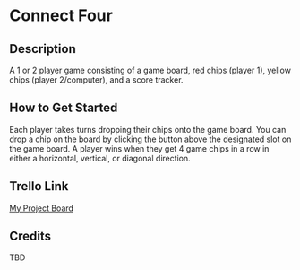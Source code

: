 # Connect Four

## Description

A 1 or 2 player game consisting of a game board, red chips (player 1), yellow chips (player 2/computer), and a score tracker.

## How to Get Started

Each player takes turns dropping their chips onto the game board. You can drop a chip on the board by clicking the button above the designated slot on the game board. A player wins when they get 4 game chips in a row in either a horizontal, vertical, or diagonal direction.

## Trello Link

[My Project Board](https://trello.com/b/8Xtt7qds/connect-four)

## Credits

TBD
